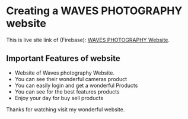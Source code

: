 # Creating a WAVES PHOTOGRAPHY website

This is live site link of (Firebase):  [WAVES PHOTOGRAPHY Website](https://waves-photography.web.app/).

## Important Features of website
<ul>
    <li>Website of Waves photography Website.</li>
    <li>You can see their wonderful cameras product</li>
    <li>You can easily login and get a wonderful Products</li>
    <li>You can see for the best features products</li>
    <li>Enjoy your day for buy sell products</li>
</ul>

Thanks for watching visit my wonderful website.